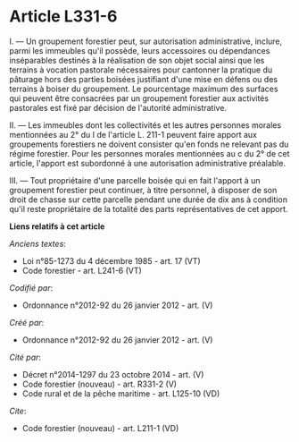 # Article L331-6

I. ― Un groupement forestier peut, sur autorisation administrative, inclure, parmi les immeubles qu'il possède, leurs
accessoires ou dépendances inséparables destinés à la réalisation de son objet social ainsi que les terrains à vocation
pastorale nécessaires pour cantonner la pratique du pâturage hors des parties boisées justifiant d'une mise en défens ou des
terrains à boiser du groupement. Le pourcentage maximum des surfaces qui peuvent être consacrées par un groupement forestier
aux activités pastorales est fixé par décision de l'autorité administrative. 

II. ― Les immeubles dont les collectivités et les autres personnes morales mentionnées au 2° du I de l'article L. 211-1
peuvent faire apport aux groupements forestiers ne doivent consister qu'en fonds ne relevant pas du régime forestier. Pour
les personnes morales mentionnées au c du 2° de cet article, l'apport est subordonné à une autorisation administrative
préalable. 

III. ― Tout propriétaire d'une parcelle boisée qui en fait l'apport à un groupement forestier peut continuer, à titre
personnel, à disposer de son droit de chasse sur cette parcelle pendant une durée de dix ans à condition qu'il reste
propriétaire de la totalité des parts représentatives de cet apport.

**Liens relatifs à cet article**

_Anciens textes_:

  - Loi n°85-1273 du 4 décembre 1985 - art. 17 (VT)
  - Code forestier - art. L241-6 (VT)

_Codifié par_:

  - Ordonnance n°2012-92 du 26 janvier 2012 - art. (V)

_Créé par_:

  - Ordonnance n°2012-92 du 26 janvier 2012 - art. (V)

_Cité par_:

  - Décret n°2014-1297 du 23 octobre 2014 - art. (V)
  - Code forestier (nouveau) - art. R331-2 (V)
  - Code rural et de la pêche maritime - art. L125-10 (VD)

_Cite_:

  - Code forestier (nouveau) - art. L211-1 (VD)
